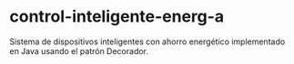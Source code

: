 # control-inteligente-energ-a
Sistema de dispositivos inteligentes con ahorro energético implementado en Java usando el patrón Decorador.
